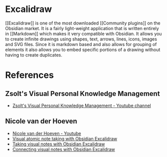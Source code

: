 # Excalidraw
[[Excalidraw]] is one of the most downloaded [[Community plugins]] on the Obsidian market. 
It is a fairly light-weight application that is written entirely in [[Markdown]] which makes it very compatible with Obsidian. 
It allows you to create infinite drawings using shapes, text, arrows, lines, icons, images and SVG files. 
Since it is markdown based and also allows for grouping of elements it also allows you to embed specific portions of a drawing without having to create duplicates. 

# References
## Zsolt's Visual Personal Knowledge Management
- [Zsolt's Visual Personal Knowledge Management - Youtube channel](https://www.youtube.com/@VisualPKM)
## Nicole van der Hoeven 
- [Nicole van der Hoeven - Youtube](https://www.youtube.com/@nicolevdh)
- [Visual atomic note taking with Obsidian Excalidraw](https://www.youtube.com/watch?v=GqrczIftYyA)
- [Taking visual notes with Obsidian Excalidraw](https://www.youtube.com/watch?v=zmgqMZi6QL8&t=1111s)
- [Connecting visual notes with Obsidian Excalidraw](https://www.youtube.com/@nicolevdh)